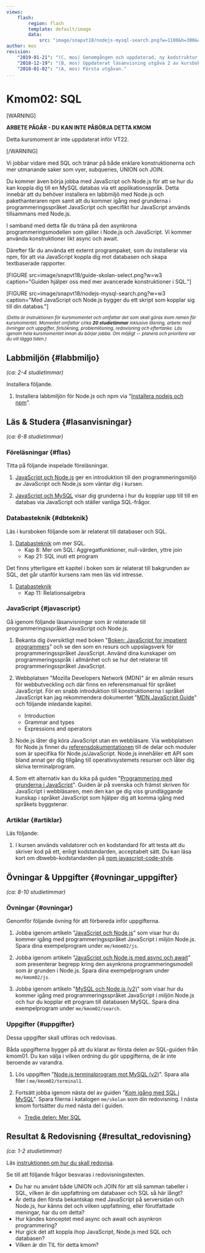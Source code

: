 ```yaml
---
views:
    flash:
        region: flash
        template: default/image
        data:
            src: "image/snapvt18/nodejs-mysql-search.png?w=1100&h=300&cf&a=0,0,55,0&f=grayscale"
author: mos
revision:
    "2019-01-21": "(C, mos) Genomgången och uppdaterad, ny kodstruktur på js-programmen."
    "2018-12-19": "(B, mos) Uppdaterat läsanvisning utgåva 2 av kursbok."
    "2018-01-02": "(A, mos) Första utgåvan."
...
```

Kmom02: SQL
====================================

[WARNING]

**ARBETE PÅGÅR - DU KAN INTE PÅBÖRJA DETTA KMOM**

Detta kursmoment är inte uppdaterat inför VT22.

[/WARNING]

Vi jobbar vidare med SQL och tränar på både enklare konstruktionerna och mer utmanande saker som vyer, subqueries, UNION och JOIN.

Du kommer även börja jobba med JavaScript och Node.js för att se hur du kan koppla dig till en MySQL databas via ett applikationsspråk. Detta innebär att du behöver installera en labbmiljö med Node.js och pakethanteraren npm samt att du kommer igång med grunderna i programmeringsspråket JavaScript och specifikt hur JavaScript används tillsammans med Node.js.

I samband med detta får du träna på den asynkrona programmeringsmodellen som gäller i Node.js och JavaScript. Vi kommer använda konstruktioner likt async och await.

Därefter får du använda ett externt programpaket, som du installerar via npm, för att via JavaScript koppla dig mot databasen och skapa textbaserade rapporter.

<!--more-->

[FIGURE src=image/snapvt18/guide-skolan-select.png?w=w3 caption="Guiden hjälper oss med mer avancerade konstruktioner i SQL."]

[FIGURE src=image/snapvt18/nodejs-mysql-search.png?w=w3 caption="Med JavaScript och Node.js bygger du ett skript som kopplar sig till din databas."]


<small><i>(Detta är instruktionen för kursmomentet och omfattar det som skall göras inom ramen för kursmomentet. Momentet omfattar cirka **20 studietimmar** inklusive läsning, arbete med övningar och uppgifter, felsökning, problemlösning, redovisning och eftertanke. Läs igenom hela kursmomentet innan du börjar jobba. Om möjligt -- planera och prioritera var du vill lägga tiden.)</i></small>



Labbmiljön  {#labbmiljo}
---------------------------------

*(ca: 2-4 studietimmar)*

Installera följande.

1. Installera labbmiljön för Node.js och npm via "[Installera nodejs och npm](labbmiljo/node-och-npm)".




Läs &amp; Studera  {#lasanvisningar}
---------------------------------

*(ca: 6-8 studietimmar)*



### Föreläsningar {#flas}

Titta på följande inspelade föreläsningar.

1. [JavaScript och Node.js](./../forelasning/javascript-och-nodejs) ger en introduktion till den programmeringsmiljö av JavaScript och Node.js som väntar dig i kursen.

1. [JavaScript och MySQL](./../forelasning/javascript-och-mysql) visar dig grunderna i hur du kopplar upp till till en databas via JavaScript och ställer vanliga SQL-frågor.



### Databasteknik {#dbteknik}

Läs i kursboken följande som är relaterat till databaser och SQL.

1. [Databasteknik](kunskap/boken-databasteknik) om mer SQL.
    * Kap 8: Mer om SQL: Aggregatfunktioner, null-värden, yttre join
    * Kap 21: SQL inuti ett program

Det finns ytterligare ett kapitel i boken som är relaterat till bakgrunden av SQL, det går utanför kursens ram men läs vid intresse.

1. [Databasteknik](kunskap/boken-databasteknik)
    * Kap 11: Relationsalgebra



### JavaScript {#javascript}

Gå igenom följande läsanvisningar som är relaterade till programmeringsspråket JavaScript och Node.js.

1. Bekanta dig översiktligt med boken "[Boken: JavaScript for impatient programmers](https://dbwebb.se/kunskap/boken-javascript-for-impatient-programmers)" och se den som en resurs och uppslagsverk för programmeringsspråket JavaScript. Använd dina kunskaper om programmeringsspråk i allmänhet och se hur det relaterar till programmeringsspråket JavaScript.

1. Webbplatsen "Mozilla Developers Network (MDN)" är en allmän resurs för webbutveckling och där finns en referensmanual för språket JavaScript. För en snabb introduktion till konstruktionerna i språket JavaScript kan jag rekommendera dokumentet "[MDN JavaScript Guide](https://developer.mozilla.org/en-US/docs/Web/JavaScript/Guide)" och följande inledande kapitel.
    * Introduction
    * Grammar and types
    * Expressions and operators

1. Node.js låter dig köra JavaScript utan en webbläsare. Via webbplatsen för Node.js finner du [referensdokumentationen](https://nodejs.org/en/docs/) till de delar och moduler som är specifika för Node.js/JavaScript. Node.js innehåller ett API som bland annat ger dig tillgång till operativsystemets resurser och låter dig skriva terminalprogram.

1. Som ett alternativ kan du kika på guiden "[Programmering med grunderna i JavaScript](guide/javascript1/introduktion)". Guiden är på svenska och främst skriven för JavaScript i webbläsaren, men den kan ge dig viss grundläggande kunskap i språket JavaScript som hjälper dig att komma igång med språkets byggstenar.



### Artiklar {#artiklar}

Läs följande:

1. I kursen används validatorer och en kodstandard för att testa att du skriver kod på ett, enligt kodstandarden, acceptabelt sätt. Du kan läsa kort om dbwebb-kodstandarden på [npm javascript-code-style](https://www.npmjs.com/package/javascript-style-guide).



Övningar & Uppgifter  {#ovningar_uppgifter}
-------------------------------------------

*(ca: 8-10 studietimmar)*



### Övningar {#ovningar}

Genomför följande övning för att förbereda inför uppgifterna.

1. Jobba igenom artikeln "[JavaScript och Node.js](kunskap/javascript-och-nodejs)" som visar hur du kommer igång med programmeringsspråket JavaScript i miljön Node.js. Spara dina exempelprogram under `me/kmom02/js`.

1. Jobba igenom artikeln "[JavaScript och Node.js med async och await](kunskap/javascript-och-nodejs-med-async-och-await)" som presenterar begrepp kring den asynkrona programmeringsmodell som är grunden i Node.js. Spara dina exempelprogram under `me/kmom02/js`.

1. Jobba igenom artikeln "[MySQL och Node.js (v2)](kunskap/mysql-och-nodejs-v2)" som visar hur du kommer igång med programmeringsspråket JavaScript i miljön Node.js och hur du kopplar ett program till databasen MySQL. Spara dina exempelprogram under `me/kmom02/search`.



### Uppgifter {#uppgifter}

Dessa uppgifter skall utföras och redovisas.

Båda uppgifterna bygger på att du klarat av första delen av SQL-guiden från kmom01. Du kan välja i vilken ordning du gör uppgifterna, de är inte beroende av varandra.

1. Lös uppgiften "[Node.js terminalprogram mot MySQL (v2)](uppgift/nodejs-terminalprogram-mot-mysql-v2)". Spara alla filer i `me/kmom02/terminal1`.

1. Fortsätt jobba igenom nästa del av guiden "[Kom igång med SQL i MySQL](guide/kom-igang-med-sql-i-mysql-v2)". Spara filerna i katalogen `me/skolan` som din redovisning. I nästa kmom fortsätter du med nästa del i guiden.
    * [Tredje delen: Mer SQL](guide/kom-igang-med-sql-i-mysql-v2/mer-sql)



Resultat & Redovisning  {#resultat_redovisning}
-----------------------------------------------

*(ca: 1-2 studietimmar)*

Läs [instruktionen om hur du skall redovisa](./../redovisa).

Se till att följande frågor besvaras i redovisningstexten.

* Du har nu använt både UNION och JOIN för att slå samman tabeller i SQL, vilken är din uppfattning om databaser och SQL så här långt?
* Är detta den första bekantskap med JavaScript på serversidan och Node.js, hur känns det och vilken uppfattning, eller förutfattade meningar, har du om detta?
* Hur kändes konceptet med async och await och asynkron programmering?
* Hur gick det att koppla ihop JavaScript, Node.js med SQL och databasen?
* Vilken är din TIL för detta kmom?
